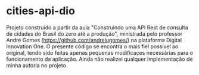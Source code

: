 # cities-api-dio

Projeto construído a partir da aula "Construindo uma API Rest de consulta de cidades do Brasil do zero até a produção", ministrada pelo professor André Gomes (https://github.com/andrelugomes/) na plataforma Digital Innovation One.
O presente código se encontra o mais fiel possível ao original, tendo sido feitas apenas pequenas modificaçes necessárias para o funcionamento da aplicação.
Ainda não realizei qualquer implementação de minha autoria no projeto.
